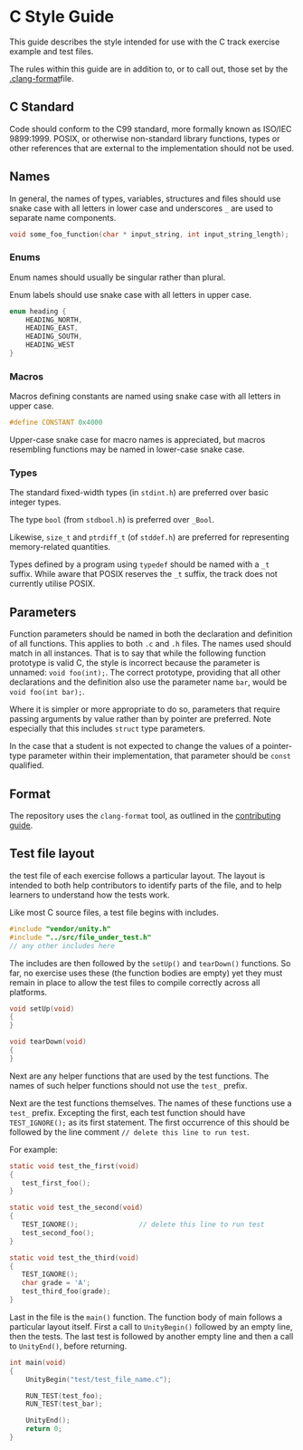 # C Style Guide

This guide describes the style intended for use with the C track exercise example and test files.

The rules within this guide are in addition to, or to call out, those set by the [.clang-format][]file.

## C Standard

Code should conform to the C99 standard, more formally known as ISO/IEC 9899:1999.
POSIX, or otherwise non-standard library functions, types or other references that are external to the implementation should not be used.

## Names

In general, the names of types, variables, structures and files should use snake case with all letters in lower case and underscores `_` are used to separate name components.

```c
void some_foo_function(char * input_string, int input_string_length);
```

### Enums

Enum names should usually be singular rather than plural.

Enum labels should use snake case with all letters in upper case.

```c
enum heading {
    HEADING_NORTH,
    HEADING_EAST,
    HEADING_SOUTH,
    HEADING_WEST
}
```

### Macros

Macros defining constants are named using snake case with all letters in upper case.

```c
#define CONSTANT 0x4000
```

Upper-case snake case for macro names is appreciated, but macros resembling functions may be named in lower-case snake case.

### Types

The standard fixed-width types (in `stdint.h`) are preferred over basic integer types.

The type `bool` (from `stdbool.h`) is preferred over `_Bool`.

Likewise, `size_t` and `ptrdiff_t` (of `stddef.h`) are preferred for representing memory-related quantities.

Types defined by a program using `typedef` should be named with a `_t` suffix.
While aware that POSIX reserves the `_t` suffix, the track does not currently utilise POSIX.

## Parameters

Function parameters should be named in both the declaration and definition of all functions.
This applies to both `.c` and `.h` files.
The names used should match in all instances.
That is to say that while the following function prototype is valid C, the style is incorrect because the parameter is unnamed: `void foo(int);`.
The correct prototype, providing that all other declarations and the definition also use the parameter name `bar`, would be `void foo(int bar);`.

Where it is simpler or more appropriate to do so, parameters that require passing arguments by value rather than by pointer are preferred.
Note especially that this includes `struct` type parameters.

In the case that a student is not expected to change the values of a pointer-type parameter within their implementation, that parameter should be `const` qualified.

## Format

The repository uses the `clang-format` tool, as outlined in the [contributing guide][].

## Test file layout

the test file of each exercise follows a particular layout.
The layout is intended to both help contributors to identify parts of the file, and to help learners to understand how the tests work.

Like most C source files, a test file begins with includes.

```c
#include "vendor/unity.h"
#include "../src/file_under_test.h"
// any other includes here
```

The includes are then followed by the `setUp()` and `tearDown()` functions.
So far, no exercise uses these (the function bodies are empty) yet they must remain in place to allow the test files to compile correctly across all platforms.

```c
void setUp(void)
{
}

void tearDown(void)
{
}
```

Next are any helper functions that are used by the test functions.
The names of such helper functions should not use the `test_` prefix.

Next are the test functions themselves.
The names of these functions use a `test_` prefix.
Excepting the first, each test function should have `TEST_IGNORE();` as its first statement.
The first occurrence of this should be followed by the line comment `// delete this line to run test`.

For example:

```c
static void test_the_first(void)
{
   test_first_foo();
}

static void test_the_second(void)
{
   TEST_IGNORE();               // delete this line to run test
   test_second_foo();
}

static void test_the_third(void)
{
   TEST_IGNORE();
   char grade = 'A';
   test_third_foo(grade);
}
```

Last in the file is the `main()` function.
The function body of main follows a particular layout itself.
First a call to `UnityBegin()` followed by an empty line, then the tests.
The last test is followed by another empty line and then a call to `UnityEnd()`, before returning.

```c
int main(void)
{
    UnityBegin("test/test_file_name.c");

    RUN_TEST(test_foo);
    RUN_TEST(test_bar);

    UnityEnd();
    return 0;
}
```

[.clang-format]: ./../.clang-format
[contributing guide]: ./CONTRIBUTING.md
